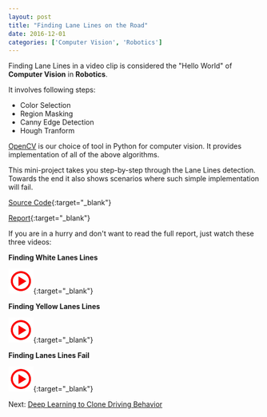 ```yaml
---
layout: post
title: "Finding Lane Lines on the Road"
date: 2016-12-01
categories: ['Computer Vision', 'Robotics']
---
```


Finding Lane Lines in a video clip is considered the "Hello World" of **Computer Vision** in **Robotics**.

It involves following steps:

- Color Selection
- Region Masking
- Canny Edge Detection
- Hough Tranform

[OpenCV](http://opencv.org/)  is our choice of tool in Python for computer vision. It provides implementation of all of the above algorithms.

This mini-project takes you step-by-step through the Lane Lines detection. Towards the end it also shows scenarios where such simple implementation will fail. 

[Source Code](https://github.com/srikanthpagadala/udacity/tree/master/Self-Driving%20Car%20Engineer%20Nanodegree/LaneLines-P1){:target="_blank"}

[Report](http://htmlpreview.github.io/?https://github.com/srikanthpagadala/udacity/blob/master/Self-Driving%20Car%20Engineer%20Nanodegree/LaneLines-P1/report.html){:target="_blank"}

If you are in a hurry and don't want to read the full report, just watch these three videos:

**Finding White Lanes Lines**

[![](/img/playvideo.jpg)](https://youtu.be/nUOzbDQoLvQ){:target="_blank"}

**Finding Yellow Lanes Lines**

[![](/img/playvideo.jpg)](https://youtu.be/4aL7ukbPk5E){:target="_blank"}

**Finding Lanes Lines Fail**

[![](/img/playvideo.jpg)](https://youtu.be/rH62HafQlT0){:target="_blank"}


Next: [Deep Learning to Clone Driving Behavior](/notes/2016/12/20/clone-driving-behavior)
